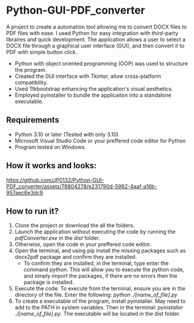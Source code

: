 # Python-GUI-PDF_converter

A project to create a automation tool allowing me to convert DOCX files to PDF files with ease. I used Python for easy integration with third-party libraires and quick development. The application allows a user to select a DOCX file through a graphical user interface (GUI), and then convert it to PDF with simple button click.

- Python with object oriented programming (OOP) was used to structure the program.
- Created the GUI interface with Tkinter, allow cross-platform compatibility.
- Used Ttkbootstrap enhancing the application's visual aesthetics.
- Employed pyinstaller to bundle the applicaiton into a standalone executable.

## Requirements

- Python 3.10 or later (Tested with only 3.10)
- Microsoft Visual Studio Code or your preffered code editor for Python
- Program tested on Windows.

## How it works and looks:


https://github.com/JP0132/Python-GUI-PDF_converter/assets/78804278/e231790d-5982-4aaf-a16b-957aec6e3dc9


## How to run it?

1. Clone the project or download the all the folders.
2. Launch the application without executing the code by running the _pdfConverter.exe_ in the _dist_ folder.
3. Otherwise, open the code in your preffered code editor.
4. Open the terminal, and using pip install the missing packages such as docx2pdf package and confirm they are installed.
   - To confirm they are installed, in the terminal, type enter the command python. This will allow you to execute the python code, and simply import the packages, if there are no errors then the package is installed.
5. Execute the code. To execute from the terminal, ensure you are in the directory of the file. Enter the following: _python ./[name_of_file].py_
6. To create a executable of the program, install pyinstaller. May need to add to the PATH in system variables. Then in the terminal: _pyinstaller ./[name_of_file].py_. The executable will be located in the dist folder.
